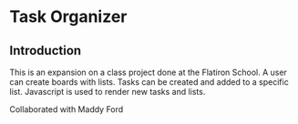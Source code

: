 # Task Organizer

## Introduction

This is an expansion on a class project done at the Flatiron School. A user can create boards with lists. Tasks can be created and added to a specific list. Javascript is used to render new tasks and lists.

Collaborated with Maddy Ford
